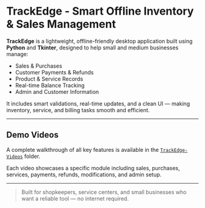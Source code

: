# TrackEdge - Smart Offline Inventory & Sales Management

**TrackEdge** is a lightweight, offline-friendly desktop application built using **Python** and **Tkinter**, designed to help small and medium businesses manage:

- Sales & Purchases
- Customer Payments & Refunds
- Product & Service Records
- Real-time Balance Tracking
- Admin and Customer Information

It includes smart validations, real-time updates, and a clean UI — making inventory, service, and billing tasks smooth and efficient.

---

## Demo Videos

A complete walkthrough of all key features is available in the [`TrackEdge-Videos`](./TrackEdge-Videos) folder.

Each video showcases a specific module including sales, purchases, services, payments, refunds, modifications, and admin setup.

---

> Built for shopkeepers, service centers, and small businesses who want a reliable tool — no internet required.
